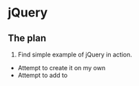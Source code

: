 # jQuery
## The plan
1. Find simple example of jQuery in action.
* Attempt to create it on my own
* Attempt to add to
